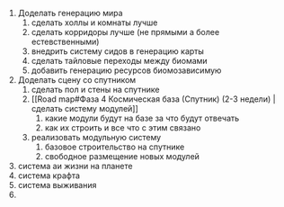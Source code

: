 1. Доделать генерацию мира
	1. сделать холлы и комнаты лучше
	2. сделать корридоры лучше (не прямыми а более естевственными)
	3. внедрить систему сидов в генерацию карты
	4. сделать тайловые переходы между биомами
	5. добавить генерацию ресурсов биомозависимую
2. Доделать сцену со спутником
	1. сделать пол и стены на спутнике
	2. [[Road map#Фаза 4 Космическая база (Спутник) (2-3 недели) | сделать систему модулей]]
		1. какие модули будут на базе за что будут отвечать
		2. как их строить и все что с этим связано
	3. реализовать модульную систему
		1. базовое строительство на спутнике
		2. свободное размещение новых модулей
3. система аи жизни на планете
4. система крафта
5. система выживания
6. 

